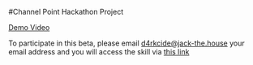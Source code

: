 #Channel Point Hackathon Project

[Demo Video](youtube.com/watch?v=TtKkRn_-E9I) 

To participate in this beta, please email d4rkcide@jack-the.house your email address and you will access the skill via [this link](https://skills-store.amazon.com/deeplink/tvt/84a38f463ecd37476242c3efe126e0e5464d468ebcb1d7ab64a7826f41d15a3e1450ddc5b6379dc6a87aeca044cd7995d3f4f7cd743e40262825e2d7540af5a03266333920a045825df3715a6e7374bc9ab923e079fd77accdcea3c0cfb3ec5b90b33ac77439a6e9150708a2503c10)
